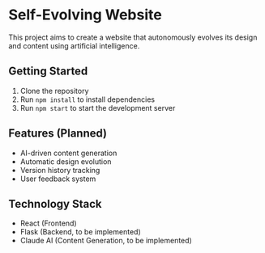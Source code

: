 # Self-Evolving Website

This project aims to create a website that autonomously evolves its design and content using artificial intelligence.

## Getting Started

1. Clone the repository
2. Run `npm install` to install dependencies
3. Run `npm start` to start the development server

## Features (Planned)

- AI-driven content generation
- Automatic design evolution
- Version history tracking
- User feedback system

## Technology Stack

- React (Frontend)
- Flask (Backend, to be implemented)
- Claude AI (Content Generation, to be implemented)
